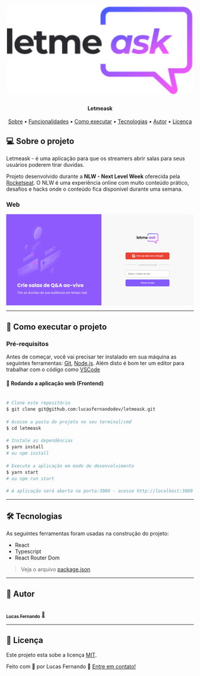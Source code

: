 
</p>
<h1 align="center">
    <img alt="NextLevelWeek" title="#NextLevelWeek" src="./logo.svg" width="500px"/>
</h1>

<h4 align="center"> 
	Letmeask
</h4>

<p align="center">
 <a href="#-sobre-o-projeto">Sobre</a> •
 <a href="#-funcionalidades">Funcionalidades</a> •
 <a href="#-como-executar-o-projeto">Como executar</a> • 
 <a href="#-tecnologias">Tecnologias</a> • 
 <a href="#-autor">Autor</a> • 
 <a href="#user-content--licença">Licença</a>
</p>


## 💻 Sobre o projeto

 Letmeask - é uma aplicação para que os streamers abrir salas para seus usuários poderem tirar duvidas.


Projeto desenvolvido durante a **NLW - Next Level Week** oferecida pela [Rocketseat](https://blog.rocketseat.com.br/primeira-next-level-week/).
O NLW é uma experiência online com muito conteúdo prático, desafios e hacks onde o conteúdo fica disponível durante uma semana.

### Web

<p align="center" style="display: flex; align-items: flex-start; justify-content: center;">
  <img alt="NextLevelWeek" title="#NextLevelWeek" src="./letmeask-dev.web.app_.png" width="850px">
</p>

---

## 🚀 Como executar o projeto
### Pré-requisitos

Antes de começar, você vai precisar ter instalado em sua máquina as seguintes ferramentas:
[Git](https://git-scm.com), [Node.js](https://nodejs.org/en/). 
Além disto é bom ter um editor para trabalhar com o código como [VSCode](https://code.visualstudio.com/)

#### 🧭 Rodando a aplicação web (Frontend)

```bash

# Clone este repositório
$ git clone git@github.com:lucasfernandodev/letmeask.git

# Acesse a pasta do projeto no seu terminal/cmd
$ cd letmeask

# Instale as dependências
$ yarn install
# ou npm install

# Execute a aplicação em modo de desenvolvimento
$ yarn start
# ou npm run start

# A aplicação será aberta na porta:3000 - acesse http://localhost:3000

```

---

## 🛠 Tecnologias

As seguintes ferramentas foram usadas na construção do projeto:

- React
- Typescript
- React Router Dom

> Veja o arquivo  [package.json](./package.json)


---

## 🦸 Autor

<a href="https://lucasfernandodev.github.io/">
 <img style="border-radius: 50%;" src="https://avatars.githubusercontent.com/u/20525486?v=4" width="100px;" alt=""/>
 <br />
 <sub><b>Lucas Fernando</b></sub></a> <a href="https://lucasfernandodev.github.io/" title="Lucas Fernando">🚀</a>
 <br />

---

## 📝 Licença

Este projeto esta sobe a licença [MIT](./LICENSE).

Feito com 💜 por Lucas Fernando 👋 [Entre em contato!](https://www.linkedin.com/in/frontlucasfernandodev/)
